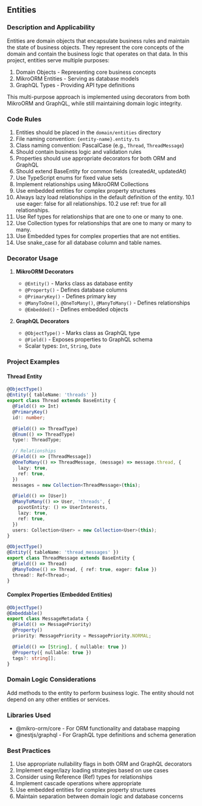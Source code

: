## Entities

### Description and Applicability

Entities are domain objects that encapsulate business rules and maintain the state of business objects. They represent the core concepts of the domain and contain the business logic that operates on that data. In this project, entities serve multiple purposes:

1. Domain Objects - Representing core business concepts
2. MikroORM Entities - Serving as database models
3. GraphQL Types - Providing API type definitions

This multi-purpose approach is implemented using decorators from both MikroORM and GraphQL, while still maintaining domain logic integrity.

### Code Rules

1. Entities should be placed in the `domain/entities` directory
2. File naming convention: `{entity-name}.entity.ts`
3. Class naming convention: PascalCase (e.g., `Thread`, `ThreadMessage`)
4. Should contain business logic and validation rules
5. Properties should use appropriate decorators for both ORM and GraphQL
6. Should extend BaseEntity for common fields (createdAt, updatedAt)
7. Use TypeScript enums for fixed value sets
8. Implement relationships using MikroORM Collections
9. Use embedded entities for complex property structures
10. Always lazy load relationships in the default definition of the entity.
    10.1 use eager: false for all relationships.
    10.2 use ref: true for all relationships.
11. Use Ref types for relationships that are one to one or many to one.
12. Use Collection types for relationships that are one to many or many to many.
13. Use Embedded types for complex properties that are not entities.
14. Use snake_case for all database column and table names.

### Decorator Usage

1. **MikroORM Decorators**

   - `@Entity()` - Marks class as database entity
   - `@Property()` - Defines database columns
   - `@PrimaryKey()` - Defines primary key
   - `@ManyToOne()`, `@OneToMany()`, `@ManyToMany()` - Defines relationships
   - `@Embedded()` - Defines embedded objects

2. **GraphQL Decorators**
   - `@ObjectType()` - Marks class as GraphQL type
   - `@Field()` - Exposes properties to GraphQL schema
   - Scalar types: `Int`, `String`, `Date`

### Project Examples

#### Thread Entity

```typescript
@ObjectType()
@Entity({ tableName: 'threads' })
export class Thread extends BaseEntity {
  @Field(() => Int)
  @PrimaryKey()
  id!: number;

  @Field(() => ThreadType)
  @Enum(() => ThreadType)
  type!: ThreadType;

  // Relationships
  @Field(() => [ThreadMessage])
  @OneToMany(() => ThreadMessage, (message) => message.thread, {
    lazy: true,
    ref: true,
  })
  messages = new Collection<ThreadMessage>(this);

  @Field(() => [User])
  @ManyToMany(() => User, 'threads', {
    pivotEntity: () => UserInterests,
    lazy: true,
    ref: true,
  })
  users: Collection<User> = new Collection<User>(this);
}

@ObjectType()
@Entity({ tableName: 'thread_messages' })
export class ThreadMessage extends BaseEntity {
  @Field(() => Thread)
  @ManyToOne(() => Thread, { ref: true, eager: false })
  thread!: Ref<Thread>;
}
```

#### Complex Properties (Embedded Entities)

```typescript
@ObjectType()
@Embeddable()
export class MessageMetadata {
  @Field(() => MessagePriority)
  @Property()
  priority: MessagePriority = MessagePriority.NORMAL;

  @Field(() => [String], { nullable: true })
  @Property({ nullable: true })
  tags?: string[];
}
```

### Domain Logic Considerations

Add methods to the entity to perform business logic.
The entity should not depend on any other entities or services.

### Libraries Used

- @mikro-orm/core - For ORM functionality and database mapping
- @nestjs/graphql - For GraphQL type definitions and schema generation

### Best Practices

1. Use appropriate nullability flags in both ORM and GraphQL decorators
2. Implement eager/lazy loading strategies based on use cases
3. Consider using Reference (Ref) types for relationships
4. Implement cascade operations where appropriate
5. Use embedded entities for complex property structures
6. Maintain separation between domain logic and database concerns
